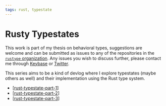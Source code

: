 ```yaml
---
tags: rust, typestate
---
```

# Rusty Typestates

This work is part of my thesis on behavioral types,
suggestions are welcome and can be submitted as issues to any of the repositories in the [`rustype` organization](https://github.com/rustype).
Any issues you wish to discuss further, please contact me through [Keybase](https://keybase.io/jmgduarte) or [Twitter](https://twitter.com/duartejmg).

This series aims to be a kind of devlog where I explore typestates (maybe others as well)
and their implementation using the Rust type system.

- [[rust-typestate-part-1]]
- [[rust-typestate-part-2]]
- [[rust-typestate-part-3]]

[//begin]: # "Autogenerated link references for markdown compatibility"
[rust-typestate-part-1]: rust-typestate-part-1.md "Rusty Typestates - Starting Out"
[rust-typestate-part-2]: rust-typestate-part-2.md "Rusty Typestates - Macros"
[rust-typestate-part-3]: rust-typestate-part-3.md "Rusty Typestates - (More) Macros"
[//end]: # "Autogenerated link references"
